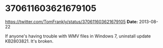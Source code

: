 # 370611603621679105
https://twitter.com/TomFrankly/status/370611603621679105
**Date:** 2013-08-22

If anyone's having trouble with WMV files in Windows 7, uninstall update KB2803821. It's broken.
